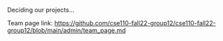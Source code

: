 Deciding our projects...

Team page link: https://github.com/cse110-fall22-group12/cse110-fall22-group12/blob/main/admin/team_page.md
